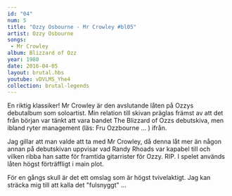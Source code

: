 ```yaml
---
id: "04"
num: 5
title: "Ozzy Osbourne - Mr Crowley #bl05"
artist: Ozzy Osbourne
songs: 
 - Mr Crowley
album: Blizzard of Ozz
year: 1980
date: 2016-04-05
layout: brutal.hbs
youtube: vDVLMS_Yhe4
collection: brutal-legends
---
```


En riktig klassiker! Mr Crowley är den avslutande låten på Ozzys debutalbum som soloartist. Min relation till skivan präglas främst av att det från början var tänkt att vara bandet The Blizzard of Ozzs debutskiva, men ibland ryter management (läs: Fru Ozzbourne ... ) ifrån.

Jag gillar att man valde att ta med Mr Crowley, då denna låt mer än någon annan på debutskivan uppvisar vad Randy Rhoads var kapabel till och vilken ribba han satte för framtida gitarrister för Ozzy. RIP. I spelet används låten högst förträffligt i main plot.

För en gångs skull är det ett omslag som är högst tvivelaktigt. Jag kan sträcka mig till att kalla det "fulsnyggt" ...
